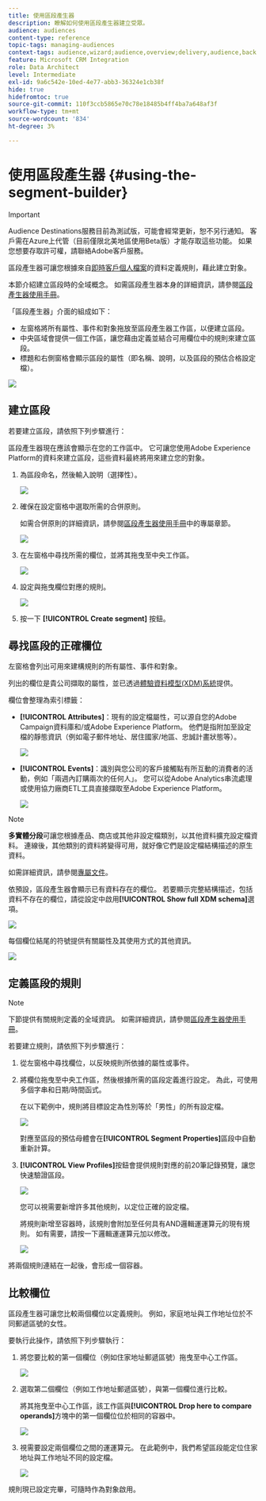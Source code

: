 ```yaml
---
title: 使用區段產生器
description: 瞭解如何使用區段產生器建立受眾。
audience: audiences
content-type: reference
topic-tags: managing-audiences
context-tags: audience,wizard;audience,overview;delivery,audience,back
feature: Microsoft CRM Integration
role: Data Architect
level: Intermediate
exl-id: 9a6c542e-10ed-4e77-abb3-36324e1cb38f
hide: true
hidefromtoc: true
source-git-commit: 110f3ccb5865e70c78e18485b4ff4ba7a648af3f
workflow-type: tm+mt
source-wordcount: '834'
ht-degree: 3%

---
```


# 使用區段產生器 {#using-the-segment-builder}

>[!IMPORTANT]
>
>Audience Destinations服務目前為測試版，可能會經常更新，恕不另行通知。 客戶需在Azure上代管（目前僅限北美地區使用Beta版）才能存取這些功能。 如果您想要存取許可權，請聯絡Adobe客戶服務。

區段產生器可讓您根據來自[即時客戶個人檔案](https://experienceleague.adobe.com/docs/experience-platform/profile/home.html)的資料定義規則，藉此建立對象。

本節介紹建立區段時的全域概念。 如需區段產生器本身的詳細資訊，請參閱[區段產生器使用手冊](https://experienceleague.adobe.com/docs/experience-platform/segmentation/ui/overview.html)。

「區段產生器」介面的組成如下：

* 左窗格將所有屬性、事件和對象拖放至區段產生器工作區，以便建立區段。
* 中央區域會提供一個工作區，讓您藉由定義並結合可用欄位中的規則來建立區段。
* 標題和右側窗格會顯示區段的屬性（即名稱、說明，以及區段的預估合格設定檔）。

![](assets/aep_audiences_interface.png)

## 建立區段

若要建立區段，請依照下列步驟進行：

區段產生器現在應該會顯示在您的工作區中。 它可讓您使用Adobe Experience Platform的資料來建立區段，這些資料最終將用來建立您的對象。

1. 為區段命名，然後輸入說明（選擇性）。

   ![](assets/aep_audiences_creation_edit_name.png)

1. 確保在設定窗格中選取所需的合併原則。

   如需合併原則的詳細資訊，請參閱[區段產生器使用手冊](https://experienceleague.adobe.com/docs/experience-platform/segmentation/ui/overview.html)中的專屬章節。

   ![](assets/aep_audiences_mergepolicy.png)

1. 在左窗格中尋找所需的欄位，並將其拖曳至中央工作區。

   ![](assets/aep_audiences_dragfield.png)

1. 設定與拖曳欄位對應的規則。

   ![](assets/aep_audiences_configure_rules.png)

1. 按一下 **[!UICONTROL Create segment]** 按鈕。

## 尋找區段的正確欄位

左窗格會列出可用來建構規則的所有屬性、事件和對象。

列出的欄位是貴公司擷取的屬性，並已透過[體驗資料模型(XDM)系統](https://experienceleague.adobe.com/docs/experience-platform/xdm/home.html)提供。

欄位會整理為索引標籤：

* **[!UICONTROL Attributes]**：現有的設定檔屬性，可以源自您的Adobe Campaign資料庫和/或Adobe Experience Platform。 他們是指附加至設定檔的靜態資訊（例如電子郵件地址、居住國家/地區、忠誠計畫狀態等）。

  ![](assets/aep_audiences_attributestab.png)

* **[!UICONTROL Events]**：識別與您公司的客戶接觸點有所互動的消費者的活動，例如「兩週內訂購兩次的任何人」。 您可以從Adobe Analytics串流處理或使用協力廠商ETL工具直接擷取至Adobe Experience Platform。

  ![](assets/aep_audiences_eventstab.png)

>[!NOTE]
>
>**多實體分段**&#x200B;可讓您根據產品、商店或其他非設定檔類別，以其他資料擴充設定檔資料。 連線後，其他類別的資料將變得可用，就好像它們是設定檔結構描述的原生資料。
>
>如需詳細資訊，請參閱[專屬文件](https://experienceleague.adobe.com/docs/experience-platform/segmentation/multi-entity-segmentation.html)。

依預設，區段產生器會顯示已有資料存在的欄位。 若要顯示完整結構描述，包括資料不存在的欄位，請從設定中啟用&#x200B;**[!UICONTROL Show full XDM schema]**&#x200B;選項。

![](assets/aep_audiences_populatedfields.png)

每個欄位結尾的符號提供有關屬性及其使用方式的其他資訊。

![](assets/aep_audiences_isymbol.png)

## 定義區段的規則

>[!NOTE]
>
>下節提供有關規則定義的全域資訊。 如需詳細資訊，請參閱[區段產生器使用手冊](https://experienceleague.adobe.com/docs/experience-platform/segmentation/ui/overview.html)。

若要建立規則，請依照下列步驟進行：

1. 從左窗格中尋找欄位，以反映規則所依據的屬性或事件。

1. 將欄位拖曳至中央工作區，然後根據所需的區段定義進行設定。 為此，可使用多個字串和日期/時間函式。

   在以下範例中，規則將目標設定為性別等於「男性」的所有設定檔。

   ![](assets/aep_audiences_malegender.png)

   對應至區段的預估母體會在&#x200B;**[!UICONTROL Segment Properties]**&#x200B;區段中自動重新計算。

1. **[!UICONTROL View Profiles]**&#x200B;按鈕會提供規則對應的前20筆記錄預覽，讓您快速驗證區段。

   ![](assets/aep_audiences_samplepreview.png)

   您可以視需要新增許多其他規則，以定位正確的設定檔。

   將規則新增至容器時，該規則會附加至任何具有AND邏輯運運算元的現有規則。 如有需要，請按一下邏輯運運算元加以修改。

   ![](assets/aep_audiences_andoperator.png)

將兩個規則連結在一起後，會形成一個容器。

## 比較欄位

區段產生器可讓您比較兩個欄位以定義規則。 例如，家庭地址與工作地址位於不同郵遞區號的女性。

要執行此操作，請依照下列步驟執行：

1. 將您要比較的第一個欄位（例如住家地址郵遞區號）拖曳至中心工作區。

   ![](assets/aep_audiences_comparing_1.png)

1. 選取第二個欄位（例如工作地址郵遞區號），與第一個欄位進行比較。

   將其拖曳至中心工作區，該工作區與&#x200B;**[!UICONTROL Drop here to compare operands]**&#x200B;方塊中的第一個欄位位於相同的容器中。

   ![](assets/aep_audiences_comparing_2.png)

1. 視需要設定兩個欄位之間的運運算元。 在此範例中，我們希望區段能定位住家地址與工作地址不同的設定檔。

   ![](assets/aep_audiences_comparing_3.png)

規則現已設定完畢，可隨時作為對象啟用。
